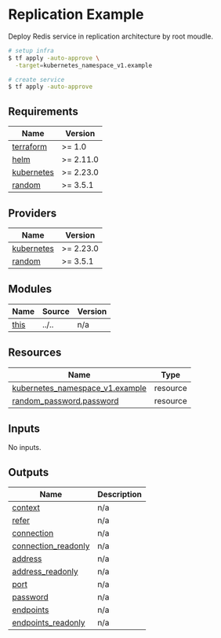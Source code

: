 # Replication Example

Deploy Redis service in replication architecture by root moudle.

```bash
# setup infra
$ tf apply -auto-approve \
  -target=kubernetes_namespace_v1.example

# create service
$ tf apply -auto-approve
```

<!-- BEGIN_TF_DOCS -->
## Requirements

| Name | Version |
|------|---------|
| <a name="requirement_terraform"></a> [terraform](#requirement\_terraform) | >= 1.0 |
| <a name="requirement_helm"></a> [helm](#requirement\_helm) | >= 2.11.0 |
| <a name="requirement_kubernetes"></a> [kubernetes](#requirement\_kubernetes) | >= 2.23.0 |
| <a name="requirement_random"></a> [random](#requirement\_random) | >= 3.5.1 |

## Providers

| Name | Version |
|------|---------|
| <a name="provider_kubernetes"></a> [kubernetes](#provider\_kubernetes) | >= 2.23.0 |
| <a name="provider_random"></a> [random](#provider\_random) | >= 3.5.1 |

## Modules

| Name | Source | Version |
|------|--------|---------|
| <a name="module_this"></a> [this](#module\_this) | ../.. | n/a |

## Resources

| Name | Type |
|------|------|
| [kubernetes_namespace_v1.example](https://registry.terraform.io/providers/hashicorp/kubernetes/latest/docs/resources/namespace_v1) | resource |
| [random_password.password](https://registry.terraform.io/providers/hashicorp/random/latest/docs/resources/password) | resource |

## Inputs

No inputs.

## Outputs

| Name | Description |
|------|-------------|
| <a name="output_context"></a> [context](#output\_context) | n/a |
| <a name="output_refer"></a> [refer](#output\_refer) | n/a |
| <a name="output_connection"></a> [connection](#output\_connection) | n/a |
| <a name="output_connection_readonly"></a> [connection\_readonly](#output\_connection\_readonly) | n/a |
| <a name="output_address"></a> [address](#output\_address) | n/a |
| <a name="output_address_readonly"></a> [address\_readonly](#output\_address\_readonly) | n/a |
| <a name="output_port"></a> [port](#output\_port) | n/a |
| <a name="output_password"></a> [password](#output\_password) | n/a |
| <a name="output_endpoints"></a> [endpoints](#output\_endpoints) | n/a |
| <a name="output_endpoints_readonly"></a> [endpoints\_readonly](#output\_endpoints\_readonly) | n/a |
<!-- END_TF_DOCS -->

